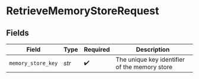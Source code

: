 # RetrieveMemoryStoreRequest


## Fields

| Field                                         | Type                                          | Required                                      | Description                                   |
| --------------------------------------------- | --------------------------------------------- | --------------------------------------------- | --------------------------------------------- |
| `memory_store_key`                            | *str*                                         | :heavy_check_mark:                            | The unique key identifier of the memory store |